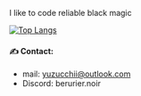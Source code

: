 
I like to code reliable black magic

[![Top Langs](https://github-readme-stats.vercel.app/api/top-langs/?username=yuzudev&layout=compact&theme=tokyonight)](https://github.com/anuraghazra/github-readme-stats)

#### ✍ Contact:
- mail: yuzucchii@outlook.com
- Discord: berurier.noir
